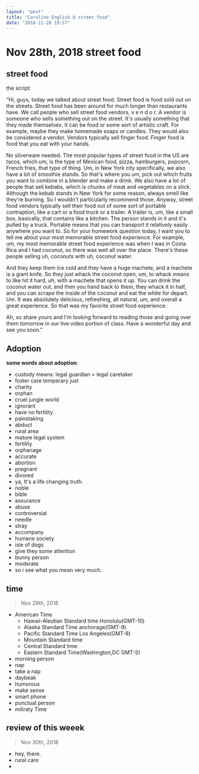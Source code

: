 ```yaml
---
layout: "post"
title: "Caroline English @ street food"
date: "2018-11-28 19:57"
---
```


# Nov 28th, 2018 street food

## street food

the script:

“Hi, guys, today we talked about street food. Street food is food sold out on the streets. Street food has been around for much longer than restaurants have. We call people who sell street food vendors, v e n d o r. A vendor is someone who sells something out on the street. It's usually something that they made themselves. It can be food or some sort of artistic craft. For example, maybe they make homemade soaps or candles. They would also be considered a vendor. Vendors typically sell finger food. Finger food is food that you eat with your hands.

 No silverware needed. The most popular types of street food in the US are tacos, which um, is the type of Mexican food, pizza, hamburgers, popcorn, French fries, that type of thing. Um, in New York city specifically, we also have a lot of smoothie stands. So that's where you um, pick out which fruits you want to combine in a blender and make a drink. We also have a lot of people that sell kebabs, which is chunks of meat and vegetables on a stick. Although the kebab stands in New York for some reason, always smell like they're burning. So I wouldn't particularly recommend those. Anyway,
 street food vendors typically sell their food out of some sort of portable contraption, like a cart or a food truck or a trailer. A trailer is, um, like a small box, basically, that contains like a kitchen. The person stands in it and it's pulled by a truck. Portable means that you can transport it relatively easily anywhere you want to. So for your homework question today, I want you to tell me about your most memorable street food experience. For example, um, my most memorable street food experience was when I was in Costa Rica and I had coconut, so there was well all over the place. There's these people selling uh, coconuts with uh, coconut water.

 And they keep them ice cold and they have a huge machete, and a machete is a giant knife. So they just whack the coconut open, um, to whack means to like hit it hard, uh, with a machete that opens it up. You can drink the coconut water out, and then you hand back to them, they whack it in half, and you can scrape the inside of the coconut and eat the white for depart. Um. It was absolutely delicious, refreshing, all natural, um, and overall a great experience. So that was my favorite street food experience.

Ah, so share yours and I'm looking forward to reading those and going over them tomorrow in our live video portion of class. Have a wonderful day and see you soon.”


## Adoption

**some words about adoption**:
- custody means: legal guardian = legal caretaker
- foster care   temperary just
- charity
- orphan
- cruel jungle world
- ignorant
- have no fertility
- painstaking
- abduct
- rural area
- mature legal system
- fertility
- orphanage
- accurate
- abortion
- pregnant
- divored
- ya, It's a life changing truth.
- noble
- bible
- assurance
- abuse
- controversial
- needle
- stray
- accompany
- humane society
- isle of dogs
- give they some attention
- bunny person
- moderate
- so i see what you mean very much.



## time

> Nov 29th, 2018

- American Time
  - Hawaii-Aleutian Standard time  Honolulu(GMT-10)
  - Alaska Standard Time anchorage(GMT-9)
  - Pacific Standard Time Los Angeles(GMT-8)
  - Mountain Standard time
  - Central Standard time
  - Eastern Standard Time(Washington,DC GMT-5)
- morning person
- nap
- take a nap
- daybeak
- humorous
- make sense
- smart phone
- punctual person
- miliraty Time


## review of this weeek

> Nov 30th, 2018

- hey, there.
- rural care
- 
